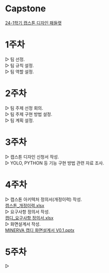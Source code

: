 # Capstone
<a href="https://padlet.com/ihlee90/3_-2-24-1-oxt3cfnxps26m4fz">24-1학기 캡스톤 디자인 패들랫</a>

# 1주차
▷ 팀 선정.<br>
▷ 팀 규칙 설정.<br>
▷ 팀 역할 설정.<br>

# 2주차
▷ 팀 주제 선정 회의.<br>
▷ 팀 주제 구현 방법 설정.<br>
▷ 팀 계획 설정.<br>

# 3주차
▷ 캡스톤 디자인 신청서 작성.<br>
▷ YOLO, PYTHON 등 기능 구현 방법 관련 자료 조사.<br>

# 4주차
▷ 캡스톤 아키텍처 정의서(개정이력) 작성.<br>
[캡스톤_개정이력.xlsx](https://github.com/Wjfjs/Capstone/files/14862098/_.xlsx)<br>
▷ 요구사항 정의서 작성.<br>
[캡디_요구사항 정의서.xlsx](https://github.com/Wjfjs/Capstone/files/14862100/_.xlsx)<br>
▷ 화면설계서 작성.<br>
[MINERVA 캡디 화면설계서 V0.1.pptx](https://github.com/Wjfjs/Capstone/files/14862081/MINERVA.V0.1.pptx)<br>

# 5주차
▷ 

